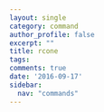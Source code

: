 ```yaml
---
layout: single
category: command
author_profile: false
excerpt: ""
title: rcone
tags:
comments: true
date: '2016-09-17'
sidebar:
  nav: "commands"
---
```

